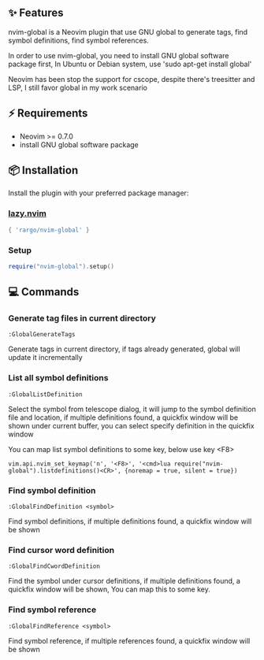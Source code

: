 ## ✨ Features

nvim-global is a Neovim plugin that use GNU global to generate tags, find symbol definitions, find symbol references.

In order to use nvim-global, you need to install GNU global software package first,
In Ubuntu or Debian system, use 'sudo apt-get install global'

Neovim has been stop the support for cscope, despite there's treesitter and LSP, I still favor global in my work scenario

## ⚡️ Requirements

- Neovim >= 0.7.0
- install GNU global software package

## 📦 Installation

Install the plugin with your preferred package manager:

### [lazy.nvim](https://github.com/folke/lazy.nvim)

```lua
{ 'rargo/nvim-global' }
```

### Setup

```lua
require("nvim-global").setup()
```

## 💻 Commands

### Generate tag files in current directory

```
:GlobalGenerateTags
```

Generate tags in current directory, if tags already generated, global will update it incrementally

### List all symbol definitions

```
:GlobalListDefinition
```

Select the symbol from telescope dialog, it will jump to the symbol definition file and location,
if multiple definitions found, a quickfix window will be shown under current buffer, you can select
specify definition in the quickfix window

You can map list symbol definitions to some key, below use key \<F8\>

```
vim.api.nvim_set_keymap('n', '<F8>', '<cmd>lua require("nvim-global").listdefinitions()<CR>', {noremap = true, silent = true})
```

### Find symbol definition

```
:GlobalFindDefinition <symbol>
```

Find symbol definitions, if multiple definitions found, a quickfix window will be shown

### Find cursor word definition

```
:GlobalFindCwordDefinition
```

Find the symbol under cursor definitions, if multiple definitions found, a quickfix window will be shown, 
You can map this to some key.

### Find symbol reference

```
:GlobalFindReference <symbol>
```
Find symbol reference, if multiple references found, a quickfix window will be shown

